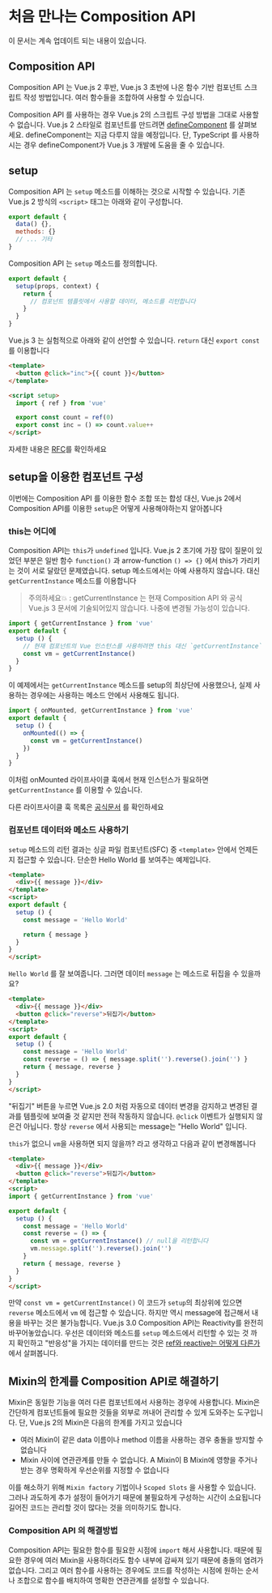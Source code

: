 # 처음 만나는 Composition API

이 문서는 계속 업데이트 되는 내용이 있습니다.

## Composition API

Composition API 는 Vue.js 2 후반, Vue.js 3 초반에 나온 함수 기반 컴포넌트 스크립트 작성 방법입니다.
여러 함수들을 조합하여 사용할 수 있습니다.

Composition API 를 사용하는 경우 Vue.js 2의 스크립트 구성 방법을 그대로 사용할 수 없습니다. Vue.js 2 스타일로 컴포넌트를 만드려면 [defineComponent](https://v3.vuejs.org/api/global-api.html#definecomponent) 를 살펴보세요.
defineComponent는 지금 다루지 않을 예정입니다. 단, TypeScript 를 사용하시는 경우 defineComponent가 Vue.js 3 개발에 도움을 줄 수 있습니다.

## setup

Composition API 는 `setup` 메소드를 이해하는 것으로 시작할 수 있습니다. 기존 Vue.js 2 방식의 `<script>` 태그는 아래와 같이 구성합니다.

```js
export default {
  data() {},
  methods: {}
  // ... 기타
}
```

Composition API 는 `setup` 메소드를 정의합니다.

```js
export default {
  setup(props, context) {
    return {
      // 컴포넌트 템플릿에서 사용할 데이터, 메소드를 리턴합니다
    }
  }
}
```

Vue.js 3 는 실험적으로 아래와 같이 선언할 수 있습니다. `return` 대신 `export const` 를 이용합니다

```html
<template>
  <button @click="inc">{{ count }}</button>
</template>

<script setup>
  import { ref } from 'vue'

  export const count = ref(0)
  export const inc = () => count.value++
</script>
```


자세한 내용은 [RFC](https://github.com/vuejs/rfcs/blob/sfc-improvements/active-rfcs/0000-sfc-script-setup.md)를 확인하세요

## setup을 이용한 컴포넌트 구성
이번에는 Composition API 를 이용한 함수 조합 또는 합성 대신, Vue.js 2에서 Composition API를 이용한 `setup`은 어떻게 사용해야하는지 알아봅니다

### this는 어디에

Composition API는 `this`가 `undefined` 입니다. Vue.js 2 초기에 가장 많이 질문이 있었던 부분은 일반 함수 `function()` 과 arrow-function `() => {}` 에서 this가 가리키는 것이 서로 달랐던 문제였습니다. setup 메소드에서는 아예 사용하지 않습니다. 대신 `getCurrentInstance` 메소드를 이용합니다

> 주의하세요💥 :  getCurrentInstance 는 현재 Composition API 와 공식 Vue.js 3 문서에 기술되어있지 않습니다.
> 나중에 변경될 가능성이 있습니다.

```js
import { getCurrentInstance } from 'vue'
export default {
  setup () {
    // 현재 컴포넌트의 Vue 인스턴스를 사용하려면 this 대신 `getCurrentInstance` 를 사용하세요
    const vm = getCurrentInstance()
  }
}
```

이 예제에서는 `getCurrentInstance` 메소드를 setup의 최상단에 사용했으나, 실제 사용하는 경우에는 사용하는 메소드 안에서 사용해도 됩니다.

```js
import { onMounted, getCurrentInstance } from 'vue'
export default {
  setup () {
    onMounted(() => {
      const vm = getCurrentInstance()
    })
  }
}
```

이처럼 onMounted 라이프사이클 훅에서 현재 인스턴스가 필요하면 `getCurrentInstance` 를 이용할 수 있습니다.

다른 라이프사이클 훅 목록은 [공식문서](https://v3.vuejs.org/api/options-lifecycle-hooks.html#beforecreate) 를 확인하세요

### 컴포넌트 데이터와 메소드 사용하기

`setup` 메소드의 리턴 결과는 싱글 파일 컴포넌트(SFC) 중 `<template>` 안에서 언제든지 접근할 수 있습니다. 단순한 Hello World 를 보여주는 예제입니다.


```html
<template>
  <div>{{ message }}</div>
</template>
<script>
export default {
  setup () {
    const message = 'Hello World'

    return { message }
  }
}
</script>
```

`Hello World` 를 잘 보여줍니다. 그러면 데이터 `message` 는 메소드로 뒤집을 수 있을까요?

```html
<template>
  <div>{{ message }}</div>
  <button @click="reverse">뒤집기</button>
</template>
<script>
export default {
  setup () {
    const message = 'Hello World'
    const reverse = () => { message.split('').reverse().join('') }
    return { message, reverse }
  }
}
</script>
```

"뒤집기" 버튼을 누르면 Vue.js 2.0 처럼 자동으로 데이터 변경을 감지하고 변경된 결과를 템플릿에 보여줄 것 같지만 전혀 작동하지 않습니다.
`@click` 이벤트가 실행되지 않은건 아닙니다. 항상 `reverse` 에서 사용되는 message는 "Hello World" 입니다.

`this`가 없으니 `vm`을 사용하면 되지 않을까? 라고 생각하고 다음과 같이 변경해봅니다

```html
<template>
  <div>{{ message }}</div>
  <button @click="reverse">뒤집기</button>
</template>
<script>
import { getCurrentInstance } from 'vue'

export default {
  setup () {
    const message = 'Hello World'
    const reverse = () => {
      const vm = getCurrentInstance() // null을 리턴합니다
      vm.message.split('').reverse().join('')
    }
    return { message, reverse }
  }
}
</script>
```

만약 `const vm = getCurrentInstance()` 이 코드가 `setup`의  최상위에 있으면 `reverse` 메소드에서 `vm` 에 접근할 수 있습니다.
하지만 역시 message에 접근해서 내용을 바꾸는 것은 불가능합니다.
Vue.js 3.0 Composition API는 Reactivity를 완전히 바꾸어놓았습니다.
우선은 데이터와 메소드를 `setup` 메소드에서 리턴할 수 있는 것 까지 확인하고 "반응성"을 가지는 데이터를 만드는 것은 [ref와 reactive는 어떻게 다른가](difference-between-ref-and-reactive)에서 살펴봅니다.


## Mixin의 한계를 Composition API로 해결하기

Mixin은 동일한 기능을 여러 다른 컴포넌트에서 사용하는 경우에 사용합니다. Mixin은 간단하게 컴포넌트들에 필요한 것들을 외부로 꺼내어 관리할 수 있게 도와주는 도구입니다.
단, Vue.js 2의 Mixin은 다음의 한계를 가지고 있습니다

- 여러 Mixin이 같은 data 이름이나 method 이름을 사용하는 경우 충돌을 방지할 수 없습니다
- Mixin 사이에 연관관계를 만들 수 없습니다. A Mixin이 B Mixin에 영향을 주거나 받는 경우 명확하게 우선순위를 지정할 수 없습니다

이를 해소하기 위해 `Mixin factory` 기법이나 `Scoped Slots` 을 사용할 수 있습니다. 그러나 과도하게 추가 설정이 들어가기 때문에 불필요하게 구성하는 시간이 소요됩니다
길어진 코드는 관리할 것이 많다는 것을 의미하기도 합니다.

### Composition API 의 해결방법

Composition API는 필요한 함수를 필요한 시점에 `import` 해서 사용합니다. 때문에 필요한 경우에 여러 Mixin을 사용하더라도 함수 내부에 감싸져 있기 때문에 충돌의 염려가 없습니다. 그리고 여러 함수를 사용하는 경우에도 코드를 작성하는 시점에 원하는 순서나 조합으로 함수를 배치하여 명확한 연관관계를 설정할 수 있습니다.
